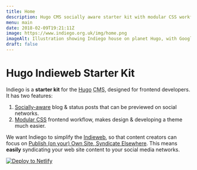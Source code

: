 ```yaml
---
title: Home
description: Hugo CMS socially aware starter kit with modular CSS workflow
menu: main
date: 2018-02-09T19:21:11Z
image: https://www.indiego.org.uk/img/home.png
imageAlt: Illustration showing Indiego house on planet Hugo, with Google Plus, Facebook and Twitter balloons coming out the front door
draft: false
---
```


# Hugo Indieweb Starter Kit

Indiego is a **starter kit** for the [Hugo](https://gohugo.io/) <abbr title="Content Management System">CMS</abbr>, designed for frontend developers. It has two features:

1. [Socially-aware](/social/) blog & status posts that can be previewed on social networks.
2. [Modular CSS](/modular/) frontend workflow, makes design & developing a theme much easier.

We want Indiego to simplify the [Indieweb](https://indieweb.org/), so that content creators can focus on [Publish (on your) Own Site, Syndicate Elsewhere](https://indieweb.org/POSSE). This means **easily** syndicating your web site content to your social media networks.

[![Deploy to Netlify](https://www.netlify.com/img/deploy/button.svg)](https://app.netlify.com/start/deploy?repository=https://github.com/growdigital/indiego)

